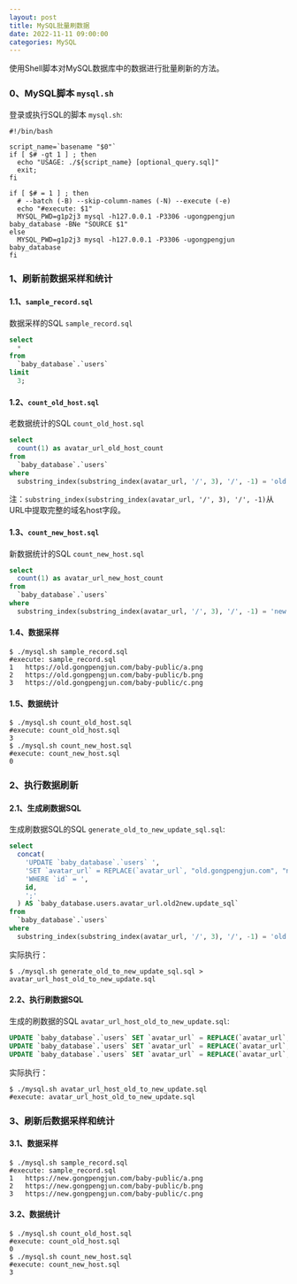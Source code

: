 ```yaml
---
layout: post
title: MySQL批量刷数据
date: 2022-11-11 09:00:00
categories: MySQL
---
```


使用Shell脚本对MySQL数据库中的数据进行批量刷新的方法。

### 0、MySQL脚本 `mysql.sh`

登录或执行SQL的脚本 `mysql.sh`:

```shell
#!/bin/bash

script_name=`basename "$0"`
if [ $# -gt 1 ] ; then
  echo "USAGE: ./${script_name} [optional_query.sql]"
  exit;
fi

if [ $# = 1 ] ; then
  # --batch (-B) --skip-column-names (-N) --execute (-e)
  echo "#execute: $1"
  MYSQL_PWD=g1p2j3 mysql -h127.0.0.1 -P3306 -ugongpengjun baby_database -BNe "SOURCE $1"
else
  MYSQL_PWD=g1p2j3 mysql -h127.0.0.1 -P3306 -ugongpengjun baby_database
fi
```

### 1、刷新前数据采样和统计

#### 1.1、`sample_record.sql`

数据采样的SQL `sample_record.sql`

```sql
select
  *
from
  `baby_database`.`users`
limit
  3;
```

#### 1.2、`count_old_host.sql`

老数据统计的SQL `count_old_host.sql`

```sql
select
  count(1) as avatar_url_old_host_count
from
  `baby_database`.`users`
where
  substring_index(substring_index(avatar_url, '/', 3), '/', -1) = 'old.gongpengjun.com';
```

注：`substring_index(substring_index(avatar_url, '/', 3), '/', -1)`从URL中提取完整的域名host字段。

#### 1.3、`count_new_host.sql`

新数据统计的SQL `count_new_host.sql`

```sql
select
  count(1) as avatar_url_new_host_count
from
  `baby_database`.`users`
where
  substring_index(substring_index(avatar_url, '/', 3), '/', -1) = 'new.gongpengjun.com';
```

#### 1.4、数据采样

```shell
$ ./mysql.sh sample_record.sql
#execute: sample_record.sql
1	https://old.gongpengjun.com/baby-public/a.png
2	https://old.gongpengjun.com/baby-public/b.png
3	https://old.gongpengjun.com/baby-public/c.png
```

#### 1.5、数据统计

```shell
$ ./mysql.sh count_old_host.sql
#execute: count_old_host.sql
3
$ ./mysql.sh count_new_host.sql
#execute: count_new_host.sql
0
```

### 2、执行数据刷新

#### 2.1、生成刷数据SQL

生成刷数据SQL的SQL `generate_old_to_new_update_sql.sql`:

```sql
select
  concat(
    'UPDATE `baby_database`.`users` ',
    'SET `avatar_url` = REPLACE(`avatar_url`, "old.gongpengjun.com", "new.gongpengjun.com") ',
    'WHERE `id` = ',
    id,
    ';'
  ) AS `baby_database.users.avatar_url.old2new.update_sql`
from
  `baby_database`.`users`
where
  substring_index(substring_index(avatar_url, '/', 3), '/', -1) = 'old.gongpengjun.com';
```

实际执行：

```shell
$ ./mysql.sh generate_old_to_new_update_sql.sql > avatar_url_host_old_to_new_update.sql
```

#### 2.2、执行刷数据SQL

生成的刷数据的SQL `avatar_url_host_old_to_new_update.sql`:

```sql
UPDATE `baby_database`.`users` SET `avatar_url` = REPLACE(`avatar_url`, "old.gongpengjun.com", "new.gongpengjun.com") WHERE `id` = 1;
UPDATE `baby_database`.`users` SET `avatar_url` = REPLACE(`avatar_url`, "old.gongpengjun.com", "new.gongpengjun.com") WHERE `id` = 2;
UPDATE `baby_database`.`users` SET `avatar_url` = REPLACE(`avatar_url`, "old.gongpengjun.com", "new.gongpengjun.com") WHERE `id` = 3;
```

实际执行：

```shell
$ ./mysql.sh avatar_url_host_old_to_new_update.sql
#execute: avatar_url_host_old_to_new_update.sql
```

### 3、刷新后数据采样和统计

#### 3.1、数据采样


```shell
$ ./mysql.sh sample_record.sql
#execute: sample_record.sql
1	https://new.gongpengjun.com/baby-public/a.png
2	https://new.gongpengjun.com/baby-public/b.png
3	https://new.gongpengjun.com/baby-public/c.png
```

#### 3.2、数据统计

```shell
$ ./mysql.sh count_old_host.sql
#execute: count_old_host.sql
0
$ ./mysql.sh count_new_host.sql
#execute: count_new_host.sql
3
```



